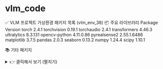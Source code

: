 # vlm_code

✅ VLM 프로젝트 가상환경 패키지 목록 (vlm_env_38)
📦 주요 라이브러리
Package	Version
torch	2.4.1
torchvision	0.19.1
torchaudio	2.4.1
transformers	4.46.3
ultralytics	8.3.131
opencv-python	4.11.0.86
pyrealsense2	2.55.1.6486
matplotlib	3.7.5
pandas	2.0.3
seaborn	0.13.2
numpy	1.24.4
scipy	1.10.1

📚 기타 패키지
<details> <summary>👉 클릭해서 보기 (펼치기)</summary>
Package	Version
absl-py	2.2.2
accelerate	1.0.1
ament-* (ROS2)	0.9.x ~ 1.1.0
huggingface-hub	0.31.1
safetensors	0.5.3
pillow (PIL)	10.4.0
protobuf	5.29.4
thop	0.1.1.post2209072238
regex	2024.11.6
tqdm	4.67.1
...	...
</details> 
